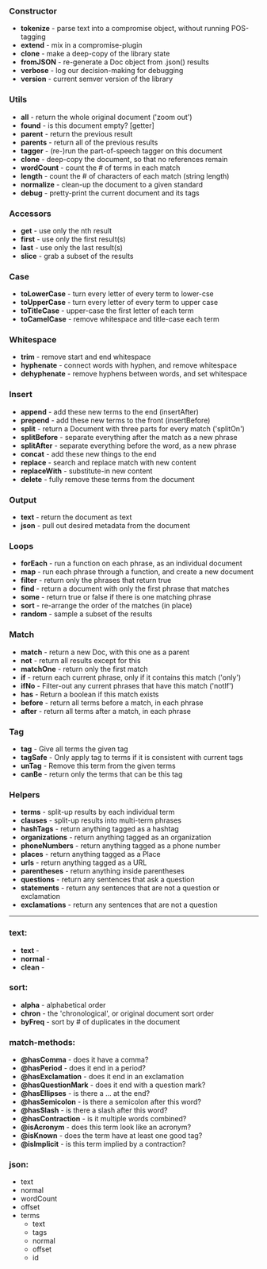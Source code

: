 ### Constructor
* **tokenize** - parse text into a compromise object, without running POS-tagging
* **extend** - mix in a compromise-plugin
* **clone** - make a deep-copy of the library state
* **fromJSON** - re-generate a Doc object from .json() results
* **verbose**  -  log our decision-making for debugging
* **version**  -  current semver version of the library

### Utils
* **all** - return the whole original document ('zoom out')
* **found** - is this document empty? \[getter\]
* **parent** - return the previous result
* **parents** - return all of the previous results
* **tagger** - (re-)run the part-of-speech tagger on this document
* **clone**  -  deep-copy the document, so that no references remain
* **wordCount**  -  count the # of terms in each match
* **length**  - count the # of characters of each match  (string length)
* **normalize** - clean-up the document to a given standard
* **debug**  -  pretty-print the current document and its tags
<!-- 
**pool** - 
**from** - 
**buildFrom** - 
**extend** - 
-->


### Accessors
* **get**  -  use only the nth result
* **first**  -  use only the first result(s)
* **last**  -  use only the last result(s)
* **slice**  -  grab a subset of the results
<!-- * **firstTerms**  -  undefined 
* **lastTerms**  -  undefined
* **termList**  -  return a flat array of term objects
-->

### Case
* **toLowerCase**  -  turn every letter of every term to lower-cse
* **toUpperCase**  -  turn every letter of every term to upper case
* **toTitleCase**  -  upper-case the first letter of each term
* **toCamelCase**  -  remove whitespace and title-case each term

### Whitespace
* **trim**  -  remove start and end whitespace
* **hyphenate**  -  connect words with hyphen, and remove whitespace
* **dehyphenate**  -  remove hyphens between words, and set whitespace
  
### Insert
* **append**  -  add these new terms to the end (insertAfter)
* **prepend**  -  add these new terms to the front (insertBefore)
* **split**  -  return a Document with three parts for every match ('splitOn')
* **splitBefore**  -  separate everything after the match as a new phrase
* **splitAfter**  -  separate everything before the word, as a new phrase
* **concat**  -  add these new things to the end
* **replace**  -  search and replace match with new content
* **replaceWith**  -  substitute-in new content
* **delete**  -  fully remove these terms from the document

### Output
* **text**  -  return the document as text
* **json**  -  pull out desired metadata from the document
  
### Loops
* **forEach**  -  run a function on each phrase, as an individual document
* **map** - run each phrase through a function, and create a new document
* **filter**  -  return only the phrases that return true
* **find**  -  return a document with only the first phrase that matches
* **some**  -  return true or false if there is one matching phrase
* **sort**  -  re-arrange the order of the matches (in place)
* **random**  -  sample a subset of the results

### Match
* **match**  -  return a new Doc, with this one as a parent
* **not**  -  return all results except for this
* **matchOne**  -  return only the first match
* **if**  -  return each current phrase, only if it contains this match ('only')
* **ifNo**  -  Filter-out any current phrases that have this match ('notIf')
* **has**  -  Return a boolean if this match exists
* **before**  -  return all terms before a match, in each phrase
* **after**  -  return all terms after a match, in each phrase

### Tag
* **tag**  -  Give all terms the given tag
* **tagSafe**  -  Only apply tag to terms if it is consistent with current tags
* **unTag**  -  Remove this term from the given terms
* **canBe**  -  return only the terms that can be this tag

### Helpers
* **terms**  -  split-up results by each individual term
* **clauses**  -  split-up results into multi-term phrases
* **hashTags**  -  return anything tagged as a hashtag
* **organizations**  -  return anything tagged as an organization
* **phoneNumbers**  -  return anything tagged as a phone number
* **places**  -  return anything tagged as a Place
* **urls**  -  return anything tagged as a URL
* **parentheses**  -  return anything inside parentheses
* **questions**  -  return any sentences that ask a question
* **statements**  -  return any sentences that are not a question or exclamation
* **exclamations**  -  return any sentences that are not a question

---

### text:
  * **text**  -  
  * **normal**  -  
  * **clean**  -  

### sort:
  * **alpha**  -  alphabetical order
  * **chron**  -  the 'chronological', or original document sort order 
  * **byFreq**  -  sort by # of duplicates in the document

### match-methods:
  * **@hasComma**  -  does it have a comma?
  * **@hasPeriod**  -  does it end in a period?
  * **@hasExclamation**  -  does it end in an exclamation
  * **@hasQuestionMark**  -  does it end with a question mark?
  * **@hasEllipses**  -  is there a ... at the end?
  * **@hasSemicolon**  -  is there a semicolon after this word?
  * **@hasSlash**  -  is there a slash after this word?
  * **@hasContraction**  -  is it multiple words combined?
  * **@isAcronym**  -  does this term look like an acronym?
  * **@isKnown**  -  does the term have at least one good tag?
  * **@isImplicit**  -  is this term implied by a contraction?
 
### json:
  * text
  * normal
  * wordCount
  * offset
  * terms
    * text
    * tags
    * normal
    * offset
    * id

